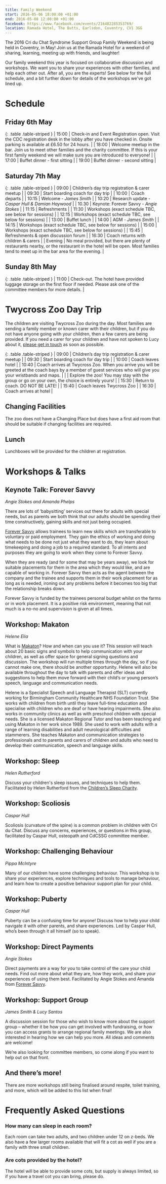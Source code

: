```yaml
---
title: Family Weekend
start: 2016-05-06 18:00:00 +01:00
end: 2016-05-08 12:00:00 +01:00
facebook: https://www.facebook.com/events/216482285353769/
location: Ramada Hotel, The Butts, Earlsdon, Coventry, CV1 3GG
---
```


The 2016 Cri du Chat Syndrome Support Group Family Weekend is being held in Coventry, in May! Join us at the Ramada Hotel for a weekend of sharing, learning, meeting up with friends, and laughter!

Our family weekend this year is focused on collaborative discussion and workshops. We want you to share your experiences with other families, and help each other out. After all, you are the experts! See below for the full schedule, and a bit further down for details of the workshops we've got lined up.

# Schedule

## Friday 6th May

{: .table .table-striped }
| 15:00 | Check-in and Event Registration open. Visit the CDC registration desk in the lobby after you have checked in. Onsite parking is available at £6.50 for 24 hours. |
| 18:00 | Welcome meetup in the bar. Join us to meet other families and the charity committee. If this is your first family weekend we will make sure you are introduced to everyone! |
| 17:00 | Buffet dinner - first sitting |
| 19:00 | Buffet dinner - second sitting |

## Saturday 7th May

{: .table .table-striped }
| 09:00 | Children’s day trip registration & carer meetup |
| 09:30 | Start boarding coach for day trip |
| 10:00 | Coach departs |
| 10:15 | Welcome - *James Smith* |
| 10:20 | Research update - *Caspar Hull & Damian Haywood* |
| 10.30 | Keynote: Forever Savvy - *Angie Stokes* |
| 11:15 | Refreshments |
| 11:30 | Workshops (exact schedule TBC, see below for sessions) |
| 12:15 | Workshops (exact schedule TBC, see below for sessions) |
| 13:00 | Buffet lunch |
| 14:00 | AGM - *James Smith* |
| 14:15 | Workshops (exact schedule TBC, see below for sessions) |
| 15:00 | Workshops (exact schedule TBC, see below for sessions) |
| 15:45 | Refreshments & open discussion forum |
| 16:30 | Coach returns with children & carers |
| Evening | No meal provided, but there are plenty of restaurants nearby, or the restaurant in the hotel will be open. Most families tend to meet up in the bar area for the evening. |

## Sunday 8th May

{: .table .table-striped }
| 11:00 | Check-out. The hotel have provided luggage storage on the first floor if needed. Please ask one of the committee members for more details. |

# Twycross Zoo Day Trip

The children are visiting Twycross Zoo during the day. Most families are sending a family member or known carer with their children, but if you do not have anyone going with your children, then a few carers are being provided. If you need a carer for your children and have not spoken to Lucy about it, [please get in touch](mailto:office@criduchat.org.uk) as soon as possible.

{: .table .table-striped }
| 09:00 | Children’s day trip registration & carer meetup |
| 09:30 | Start boarding coach for day trip |
| 10:00 | Coach leaves hotel |
| 10:40 | Coach arrives at Twycross Zoo. When you arrive you will be greeted at the coach bays by a member of guest services who will give you your wristbands and maps. |
|  | Explore the zoo! You may stay with the group or go on your own, the choice is entirely yours! |
| 15:30 | Return to coach. DO NOT BE LATE! |
| 15:40 | Coach leaves Twycross Zoo |
| 16:30 | Coach arrives at hotel |

## Changing Facilities

The zoo does not have a Changing Place but does have a first aid room that should be suitable if changing facilities are required.

## Lunch

Lunchboxes will be provided for the children at registration.

# Workshops & Talks

## Keynote Talk: Forever Savvy

*Angie Stokes and Amanda Phelps*

There are lots of ‘babysitting’ services out there for adults with special needs, but as parents we both think that our adults should be spending their time constructively, gaining skills and not just being occupied. 

[Forever Savvy](http://www.foreversavvy.co.uk/) allows trainees to learn new skills which are transferable to voluntary or paid employment. They gain the ethics of working and doing what needs to be done not just what they want to do, they learn about timekeeping and doing a job to a required standard. To all intents and purposes they are going to work when they come to Forever Savvy. 

When they are ready (and for some that may be years away), we look for suitable placements for them in the area which they would like, and are capable of working in. Forever Savvy then acts as the agent between the company and the trainee and supports them in their work placement for as long as is needed, ironing out any problems before it becomes too big that the relationship breaks down. 

Forever Savvy is funded by the trainees personal budget whilst on the farms or in work placement. It is a positive risk environment, meaning that not much is a no-no and supervision is given at all times.

## Workshop: Makaton

*Helene Elia*

What is [Makaton](http://makaton.com)? How and when can you use it? This session will teach about 20 basic signs and symbols to help communication with your children, as well as offer space for general signing questions and discussion. The workshop will run multiple times through the day, so if you cannot make one, there should be another opportunity. Helene will also be available throughout the day to talk with parents and offer ideas and suggestions to help them move forward with their child’s or young person’s speech, language and communication needs.

Helene is a Specialist Speech and Language Therapist (SLT) currently working for Birmingham Community Healthcare NHS Foundation Trust.  She works with children from birth until they leave full-time education and specialise with children who are deaf or have hearing impairments.  She also works in community clinics as well as with preschool children with special needs.  She is a licensed Makaton Regional Tutor and has been teaching and using Makaton in her work since 1989. She used to work with adults with a range of learning disabilities and adult neurological difficulties and stammerers.  She teaches Makaton and communication strategies to professionals and to parents and carers of children and adults who need to develop their communication, speech and language skills.  

## Workshop: Sleep

*Helen Rutherford* 

Discuss your children's sleep issues, and techniques to help them. Facilitated by Helen Rutherford from the [Children’s Sleep Charity](http://www.thechildrenssleepcharity.org.uk/).

## Workshop: Scoliosis

*Caspar Hull*

Scoliosis (curvature of the spine) is a common problem in children with Cri du Chat. Discuss any concerns, experiences, or questions in this group, facilitated by Caspar Hull, osteopath and CdCSSG committee member.

## Workshop: Challenging Behaviour

*Pippa McIntyre*

Many of our children have some challenging behaviour. This workshop is to share your experiences, explore techniques and tools to manage behaviour, and learn how to create a positive behaviour support plan for your child.

## Workshop: Puberty

*Caspar Hull*

Puberty can be a confusing time for anyone! Discuss how to help your child navigate it with other parents, and share experiences. Led by Caspar Hull, who’s been through it all himself (so to speak).

## Workshop: Direct Payments

*Angie Stokes*

Direct payments are a way for you to take control of the care your child needs. Find out more about what they are, how they work, and share your experiences of using them best. Facilitated by Angie Stokes and Amanda from [Forever Savvy](http://www.foreversavvy.co.uk/).

## Workshop: Support Group

*James Smith & Lucy Santos*

A discussion session for those who wish to know more about the support group – whether it be how you can get involved with fundraising, or how you can access grants to arrange regional family meetings. We are also interested in hearing how we can help you more. All ideas and comments are welcome! 

We’re also looking for committee members, so come along if you want to help out on that front.

## And there’s more!

There are more workshops still being finalised around respite, toilet training, and more, which will be added to this list when final!

# Frequently Asked Questions

### How many can sleep in each room?

Each room can take two adults, and two children under 12 on z-beds. We also have a few larger rooms available that will fit a cot as well if you are a family with three small children.

### Are cots provided by the hotel?

The hotel will be able to provide some cots, but supply is always limited, so if you have a travel cot you can bring, please do.
